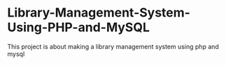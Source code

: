 # Library-Management-System-Using-PHP-and-MySQL
This project is about making a library management system using php and mysql
